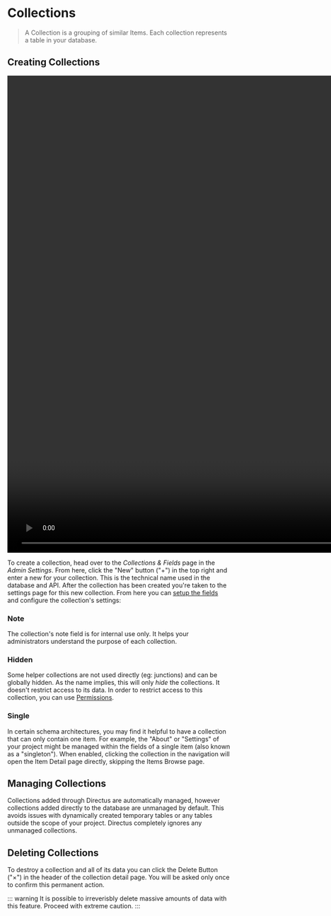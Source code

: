 ﻿# Collections

> A Collection is a grouping of similar Items. Each collection represents a table in your database.

## Creating Collections

<video width="1920" height="1080" controls>
  <source src="../img/video/create-collection.mp4" type="video/mp4">
</video>

To create a collection, head over to the _Collections & Fields_ page in the _Admin Settings_. From here, click the "New" button ("+") in the top right and enter a new for your collection. This is the technical name used in the database and API. After the collection has been created you're taken to the settings page for this new collection. From here you can [setup the fields](./fields.md) and configure the collection's settings:

### Note

The collection's note field is for internal use only. It helps your administrators understand the purpose of each collection.

### Hidden

Some helper collections are not used directly (eg: junctions) and can be globally hidden. As the name implies, this will only _hide_ the collections. It doesn't restrict access to its data. In order to restrict access to this collection, you can use [Permissions](./permissions.md).

### Single

In certain schema architectures, you may find it helpful to have a collection that can only contain one item. For example, the "About" or "Settings" of your project might be managed within the fields of a single item (also known as a "singleton"). When enabled, clicking the collection in the navigation will open the Item Detail page directly, skipping the Items Browse page.

## Managing Collections

Collections added through Directus are automatically managed, however collections added directly to the database are unmanaged by default. This avoids issues with dynamically created temporary tables or any tables outside the scope of your project. Directus completely ignores any unmanaged collections.

## Deleting Collections

To destroy a collection and all of its data you can click the Delete Button ("×") in the header of the collection detail page. You will be asked only once to confirm this permanent action.

::: warning
It is possible to irreverisbly delete massive amounts of data with this feature. Proceed with extreme caution.
:::